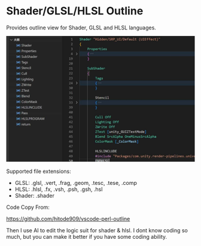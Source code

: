 # Shader/GLSL/HLSL Outline

Provides outline view for Shader, GLSL and HLSL languages.

 ![](./intro.jpg)

Supported file extensions:
- GLSL: .glsl, .vert, .frag, .geom, .tesc, .tese, .comp
- HLSL: .hlsl, .fx, .vsh, .psh, .gsh, .hsl  
- Shader: .shader

Code Copy From:

https://github.com/hitode909/vscode-perl-outline

Then I use AI to edit the logic suit for shader & hlsl. I dont know coding so much, but you can make it better if you have some coding ability. 

